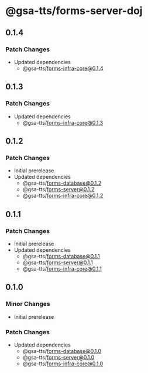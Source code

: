 # @gsa-tts/forms-server-doj

## 0.1.4

### Patch Changes

- Updated dependencies
  - @gsa-tts/forms-infra-core@0.1.4

## 0.1.3

### Patch Changes

- Updated dependencies
  - @gsa-tts/forms-infra-core@0.1.3

## 0.1.2

### Patch Changes

- Initial prerelease
- Updated dependencies
  - @gsa-tts/forms-database@0.1.2
  - @gsa-tts/forms-server@0.1.2
  - @gsa-tts/forms-infra-core@0.1.2

## 0.1.1

### Patch Changes

- Initial prerelease
- Updated dependencies
  - @gsa-tts/forms-database@0.1.1
  - @gsa-tts/forms-server@0.1.1
  - @gsa-tts/forms-infra-core@0.1.1

## 0.1.0

### Minor Changes

- Initial prerelease

### Patch Changes

- Updated dependencies
  - @gsa-tts/forms-database@0.1.0
  - @gsa-tts/forms-server@0.1.0
  - @gsa-tts/forms-infra-core@0.1.0
